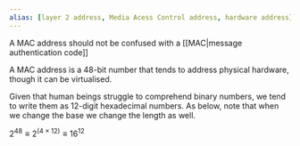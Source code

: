 ```yaml
---
alias: [layer 2 address, Media Acess Control address, hardware address]
---
```


A MAC address should not be confused with a [[MAC|message authentication code]]

A MAC address is a 48-bit number that tends to address physical hardware, though it can be virtualised. 

Given that human beings struggle to comprehend binary numbers, we tend to write them as 12-digit hexadecimal numbers. As below, note that when we change the base we change the length as well. 

$2^{48} \equiv 2^{(4\times12)}\equiv16^{12}$
